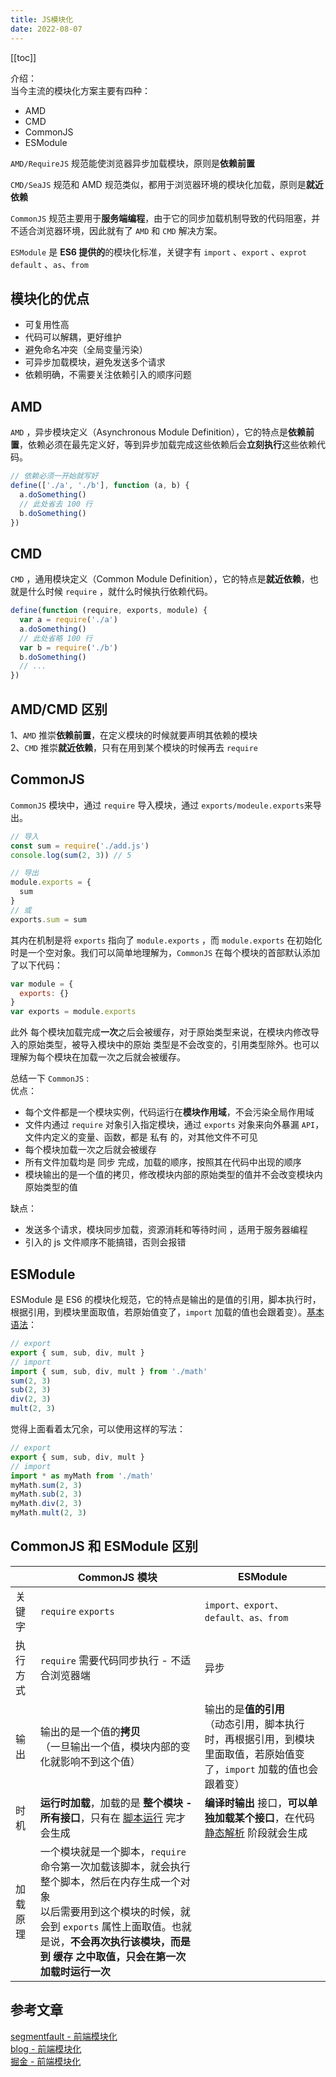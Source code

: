 ```yaml
---
title: JS模块化
date: 2022-08-07
---
```


[[toc]]

介绍：  
当今主流的模块化方案主要有四种：

- AMD
- CMD
- CommonJS
- ESModule

`AMD/RequireJS` 规范能使浏览器异步加载模块，原则是**依赖前置**

`CMD/SeaJS` 规范和 AMD 规范类似，都用于浏览器环境的模块化加载，原则是**就近依赖**

`CommonJS` 规范主要用于**服务端编程**，由于它的同步加载机制导致的代码阻塞，并不适合浏览器环境，因此就有了 `AMD` 和 `CMD` 解决方案。

`ESModule` 是 **ES6 提供的**的模块化标准，关键字有 `import` 、`export` 、`exprot default` 、`as`、`from`

## 模块化的优点

- 可复用性高
- 代码可以解耦，更好维护
- 避免命名冲突（全局变量污染）
- 可异步加载模块，避免发送多个请求
- 依赖明确，不需要关注依赖引入的顺序问题

## AMD

`AMD` ，异步模块定义（Asynchronous Module Definition），它的特点是**依赖前置**，依赖必须在最先定义好，等到异步加载完成这些依赖后会**立刻执行**这些依赖代码。

```js
// 依赖必须一开始就写好
define(['./a', './b'], function (a, b) {
  a.doSomething()
  // 此处省去 100 行
  b.doSomething()
})
```

## CMD

`CMD` ，通用模块定义（Common Module Definition），它的特点是**就近依赖**，也就是什么时候 `require` ，就什么时候执行依赖代码。

```js
define(function (require, exports, module) {
  var a = require('./a')
  a.doSomething()
  // 此处省略 100 行
  var b = require('./b')
  b.doSomething()
  // ...
})
```

## AMD/CMD 区别

1、`AMD` 推崇**依赖前置**，在定义模块的时候就要声明其依赖的模块  
2、`CMD` 推崇**就近依赖**，只有在用到某个模块的时候再去 `require`

## CommonJS

`CommonJS` 模块中，通过 `require` 导入模块，通过 `exports/modeule.exports`来导出。

```js
// 导入
const sum = require('./add.js')
console.log(sum(2, 3)) // 5
```

```js
// 导出
module.exports = {
  sum
}
// 或
exports.sum = sum
```

其内在机制是将 `exports` 指向了 `module.exports` ，而 `module.exports` 在初始化时是一个空对象。我们可以简单地理解为，`CommonJS` 在每个模块的首部默认添加了以下代码：

```js
var module = {
  exports: {}
}
var exports = module.exports
```

此外 每个模块加载完成**一次**之后会被缓存，对于原始类型来说，在模块内修改导入的原始类型，被导入模块中的原始
类型是不会改变的，引用类型除外。也可以理解为每个模块在加载一次之后就会被缓存。

总结一下 `CommonJS` :  
优点：

- 每个文件都是一个模块实例，代码运行在**模块作用域**，不会污染全局作用域
- 文件内通过 `require` 对象引入指定模块，通过 `exports` 对象来向外暴漏 `API`，文件内定义的变量、函数，都是 私有 的，对其他文件不可见
- 每个模块加载一次之后就会被缓存
- 所有文件加载均是 同步 完成，加载的顺序，按照其在代码中出现的顺序
- 模块输出的是一个值的拷贝，修改模块内部的原始类型的值并不会改变模块内原始类型的值

缺点：

- 发送多个请求，模块同步加载，资源消耗和等待时间 ，适用于服务器编程
- 引入的 js 文件顺序不能搞错，否则会报错

## ESModule

ESModule 是 ES6 的模块化规范，它的特点是输出的是值的引用，脚本执行时，根据引用，到模块里面取值，若原始值变了，`import` 加载的值也会跟着变）。[基本语法](https://zh.javascript.info/import-export)：

```js
// export
export { sum, sub, div, mult }
// import
import { sum, sub, div, mult } from './math'
sum(2, 3)
sub(2, 3)
div(2, 3)
mult(2, 3)
```

觉得上面看着太冗余，可以使用这样的写法：

```js
// export
export { sum, sub, div, mult }
// import
import * as myMath from './math'
myMath.sum(2, 3)
myMath.sub(2, 3)
myMath.div(2, 3)
myMath.mult(2, 3)
```

## CommonJS 和 ESModule 区别

|          | CommonJS 模块                                                | ESModule                                             |
| -------- | ------------------------------------------------------------ | ------------------------------------------------------------ |
|    关键字      | `require` `exports`                                          | `import、export、default、as、from`                          |
|    执行方式      | `require` 需要代码同步执行 - 不适合浏览器端                  | 异步                                                         |
| 输出     | 输出的是一个值的**拷贝**<br />（一旦输出一个值，模块内部的变化就影响不到这个值） | 输出的是**值的引用**<br />（动态引用，脚本执行时，再根据引用，到模块里面取值，若原始值变了，`import` 加载的值也会跟着变） |
| 时机     | **运行时加载**，加载的是 **整个模块 - 所有接口**，只有在 <u>脚本运行</u> 完才会生成 | **编译时输出** 接口，**可以单独加载某个接口**，在代码 <u>静态解析</u> 阶段就会生成 |
| 加载原理 | 一个模块就是一个脚本，`require` 命令第一次加载该脚本，就会执行整个脚本，然后在内存生成一个对象<br>以后需要用到这个模块的时候，就会到 `exports` 属性上面取值。也就是说，**不会再次执行该模块，而是到 缓存 之中取值，只会在第一次加载时运行一次** |

## 参考文章
[segmentfault - 前端模块化](https://segmentfault.com/a/1190000017466120)  
[blog - 前端模块化](https://codingwithalice.github.io/2020/03/17/%E9%9D%A2%E8%AF%95-AMD%E5%92%8CCMD%E5%8C%BA%E5%88%AB/)  
[掘金 - 前端模块化](https://juejin.cn/post/6844903469933920263)
